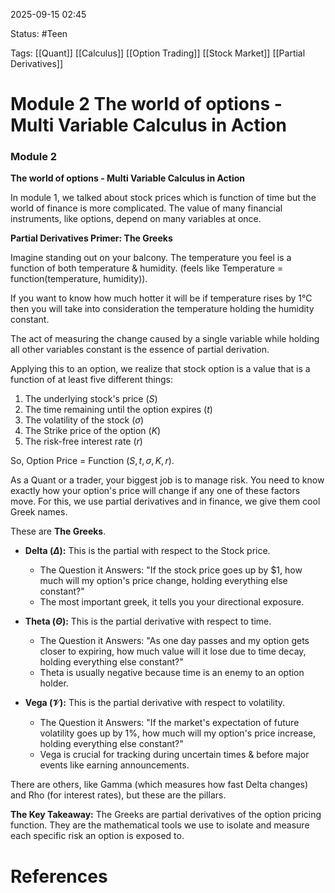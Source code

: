2025-09-15 02:45

Status: #Teen 

Tags: [[Quant]] [[Calculus]] [[Option Trading]] [[Stock Market]] [[Partial Derivatives]]

# Module 2 The world of options - Multi Variable Calculus in Action

### Module 2
**The world of options - Multi Variable Calculus in Action**

In module 1, we talked about stock prices which is function of time but the world of finance is more complicated. The value of many financial instruments, like options, depend on many variables at once.

**Partial Derivatives Primer: The Greeks**

Imagine standing out on your balcony. The temperature you feel is a function of both temperature & humidity. (feels like Temperature = function(temperature, humidity)).

If you want to know how much hotter it will be if temperature rises by 1°C then you will take into consideration the temperature holding the humidity constant.

The act of measuring the change caused by a single variable while holding all other variables constant is the essence of partial derivation.

Applying this to an option, we realize that stock option is a value that is a function of at least five different things:

1. The underlying stock's price ($S$)
2. The time remaining until the option expires ($t$)
3. The volatility of the stock ($\sigma$)
4. The Strike price of the option ($K$)
5. The risk-free interest rate ($r$)

So, Option Price = Function ($S, t, \sigma, K, r$).

As a Quant or a trader, your biggest job is to manage risk. You need to know exactly how your option's price will change if any one of these factors move. For this, we use partial derivatives and in finance, we give them cool Greek names.

These are **The Greeks**.

* **Delta ($\Delta$):** This is the partial with respect to the Stock price.
    * The Question it Answers: "If the stock price goes up by $1, how much will my option's price change, holding everything else constant?"
    * The most important greek, it tells you your directional exposure.

* **Theta ($\Theta$):** This is the partial derivative with respect to time.
    * The Question it Answers: "As one day passes and my option gets closer to expiring, how much value will it lose due to time decay, holding everything else constant?"
    * Theta is usually negative because time is an enemy to an option holder.

* **Vega ($\mathcal{V}$):** This is the partial derivative with respect to volatility.
    * The Question it Answers: "If the market's expectation of future volatility goes up by 1%, how much will my option's price increase, holding everything else constant?"
    * Vega is crucial for tracking during uncertain times & before major events like earning announcements.

There are others, like Gamma (which measures how fast Delta changes) and Rho (for interest rates), but these are the pillars.

**The Key Takeaway:** The Greeks are partial derivatives of the option pricing function. They are the mathematical tools we use to isolate and measure each specific risk an option is exposed to.



# References

